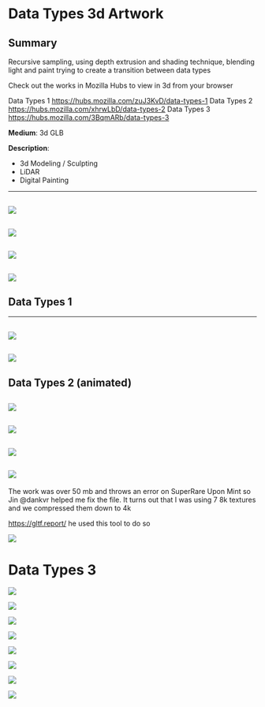 # Data Types 3d Artwork

## Summary

Recursive sampling, using depth extrusion and shading technique, blending light and paint trying to create a transition between data types

Check out the works in Mozilla Hubs to view in 3d from your browser

Data Types 1 https://hubs.mozilla.com/zuJ3KvD/data-types-1
Data Types 2 https://hubs.mozilla.com/xhrwLbD/data-types-2
Data Types 3 https://hubs.mozilla.com/3BqmARb/data-types-3

**Medium**: 3d GLB

**Description**: 
* 3d Modeling / Sculpting
* LiDAR 
* Digital Painting


---
![](https://i.imgur.com/laI3Q0P.png)
---

![](https://i.imgur.com/nHvzk35.png)
---

![](https://i.imgur.com/lOHTFhP.png)
---

![](https://i.imgur.com/LP8fnFS.png)
---

## Data Types 1
---

![](https://i.imgur.com/Fkv2mXu.png)
---

![](https://i.imgur.com/Q7JHley.png)
---


## Data Types 2 (animated)

![](https://i.imgur.com/8paEUgf.gif)
---

![](https://i.imgur.com/8rE07Z3.png)
---

![](https://i.imgur.com/E8fsCmU.png)
---

![](https://i.imgur.com/M9M9KoY.jpg)
---

The work was over 50 mb and throws an error on SuperRare Upon Mint so Jin @dankvr helped me fix the file. It turns out that I was using 7 8k textures and we compressed them down to 4k

https://gltf.report/ he used this tool to do so

![](https://i.imgur.com/ofMpKF0.jpg)

# Data Types 3

![](https://i.imgur.com/ndY7zcq.png)

![](https://i.imgur.com/tsbJVhp.png)

![](https://i.imgur.com/BllbK16.png)

![](https://i.imgur.com/580DNyQ.png)

![](https://i.imgur.com/uIad9y0.png)

![](https://i.imgur.com/gtGjTan.png)

![](https://i.imgur.com/jR5SKW0.jpg)

![](https://i.imgur.com/GXKmBan.jpg)
